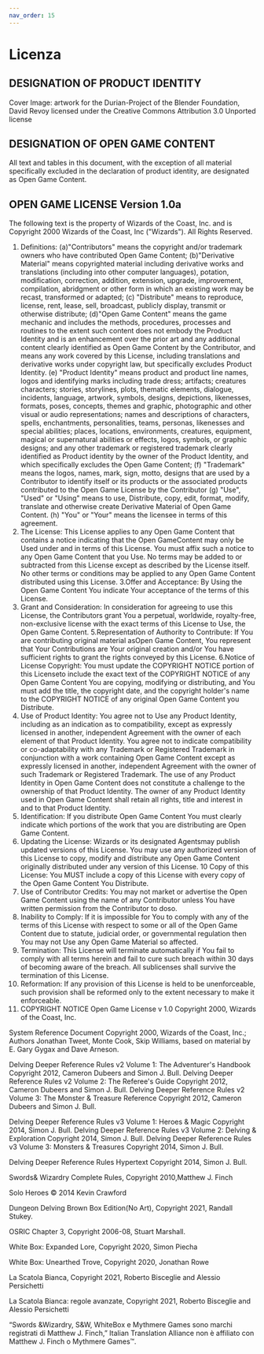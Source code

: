 ```yaml
---
nav_order: 15
---
```

# Licenza

## DESIGNATION OF PRODUCT IDENTITY
Cover Image: artwork for the Durian-Project of the Blender Foundation, David Revoy licensed under the Creative Commons Attribution 3.0 Unported license

## DESIGNATION OF OPEN GAME CONTENT
All text and tables in this document, with the exception of all material specifically excluded in the declaration of product identity, are designated as Open Game Content.

## OPEN GAME LICENSE Version 1.0a
The following text is the property of Wizards of the Coast, Inc. and is Copyright 2000 Wizards of the Coast, Inc ("Wizards"). All Rights Reserved.
1. Definitions: (a)"Contributors" means the copyright and/or trademark owners who have contributed Open Game Content; (b)"Derivative Material" means copyrighted material including derivative works and translations (including into other computer languages), potation, modification, correction, addition, extension, upgrade, improvement, compilation, abridgment or other form in which an existing work may be recast, transformed or adapted; (c) "Distribute" means to reproduce, license, rent, lease, sell, broadcast, publicly display, transmit or otherwise distribute; (d)"Open Game Content" means the game mechanic and includes the methods, procedures, processes and routines to the extent such content does not embody the Product Identity and is an enhancement over the prior art and any additional content clearly identified as Open Game Content by the Contributor, and means any work covered by this License, including translations and derivative works under copyright law, but specifically excludes Product Identity. (e) "Product Identity" means product and product line names, logos and identifying marks including trade dress; artifacts; creatures characters; stories, storylines, plots, thematic elements, dialogue, incidents, language, artwork, symbols, designs, depictions, likenesses, formats, poses, concepts, themes and graphic, photographic and other visual or audio representations; names and descriptions of characters, spells, enchantments, personalities, teams, personas, likenesses and special abilities; places, locations, environments, creatures, equipment, magical or supernatural abilities or effects, logos, symbols, or graphic designs; and any other trademark or registered trademark clearly identified as Product identity by the owner of the Product Identity, and which specifically excludes the Open Game Content; (f) "Trademark" means the logos, names, mark, sign, motto, designs that are used by a Contributor to identify itself or its products or the associated products contributed to the Open Game License by the Contributor (g) "Use", "Used" or "Using" means to use, Distribute, copy, edit, format, modify, translate and otherwise create Derivative Material of Open Game Content. (h) "You" or "Your" means the licensee in terms of this agreement.
2. The License: This License applies to any Open Game Content that contains a notice indicating that the Open GameContent may only be Used under and in terms of this License. You must affix such a notice to any Open Game Content that you Use. No terms may be added to or subtracted from this License except as described by the License itself. No other terms or conditions may be applied to any Open Game Content distributed using this License.
3.Offer and Acceptance: By Using the Open Game Content You indicate Your acceptance of the terms of this License.
4. Grant and Consideration: In consideration for agreeing to use this License, the Contributors grant You a perpetual, worldwide, royalty-free, non-exclusive license with the exact terms of this License to Use, the Open Game Content.
5.Representation of Authority to Contribute: If You are contributing original material asOpen Game Content, You represent that Your Contributions are Your original creation and/or You have sufficient rights to grant the rights conveyed by this License.
6.Notice of License Copyright: You must update the COPYRIGHT NOTICE portion of this Licenseto include the exact text of the COPYRIGHT NOTICE of any Open Game Content You are copying, modifying or distributing, and You must add the title, the copyright date, and the copyright holder's name to the COPYRIGHT NOTICE of any original Open Game Content you Distribute.
7. Use of Product Identity: You agree not to Use any Product Identity, including as an indication as to compatibility, except as expressly licensed in another, independent Agreement with the owner of each element of that Product Identity. You agree not to indicate compatibility or co-adaptability with any Trademark or Registered Trademark in conjunction with a work containing Open Game Content except as expressly licensed in another, independent Agreement with the owner of such Trademark or Registered Trademark. The use of any Product Identity in Open Game Content does not constitute a challenge to the ownership of that Product Identity. The owner of any Product Identity used in Open Game Content shall retain all rights, title and interest in and to that Product Identity.
8. Identification: If you distribute Open Game Content You must clearly indicate which portions of the work that you are distributing are Open Game Content.
9. Updating the License: Wizards or its designated Agentsmay publish updated versions of this License. You may use any authorized version of this License to copy, modify and distribute any Open Game Content originally distributed under any version of this License.
10 Copy of this License: You MUST include a copy of this License with every copy of the Open Game Content You Distribute.
11. Use of Contributor Credits: You may not market or advertise the Open Game Content using the name of any Contributor unless You have written permission from the Contributor to doso.
12. Inability to Comply: If it is impossible for You to comply with any of the terms of this License with respect to some or all of the Open Game Content due to statute, judicial order, or governmental regulation then You may not Use any Open Game Material so affected.
13. Termination: This License will terminate automatically if You fail to comply with all terms herein and fail to cure such breach within 30 days of becoming aware of the breach. All sublicenses shall survive the termination of this License.
14. Reformation: If any provision of this License is held to be unenforceable, such provision shall be reformed only to the extent necessary to make it enforceable.
15. COPYRIGHT NOTICE
Open Game License v 1.0 Copyright 2000, Wizards of the Coast, Inc.

System Reference Document Copyright 2000, Wizards of the Coast, Inc.; Authors Jonathan Tweet, Monte Cook, Skip Williams, based on material by E. Gary Gygax and Dave Arneson.

Delving Deeper Reference Rules v2 Volume 1: The Adventurer's Handbook Copyright 2012, Cameron Dubeers and Simon J. Bull. Delving Deeper Reference Rules v2 Volume 2: The Referee's Guide Copyright 2012, Cameron Dubeers and Simon J. Bull. Delving Deeper Reference Rules v2 Volume 3: The Monster & Treasure Reference Copyright 2012, Cameron Dubeers and Simon J. Bull.

Delving Deeper Reference Rules v3 Volume 1: Heroes & Magic Copyright 2014, Simon J. Bull. Delving Deeper Reference Rules v3 Volume 2: Delving & Exploration Copyright 2014, Simon J. Bull. Delving Deeper Reference Rules v3 Volume 3: Monsters & Treasures Copyright 2014, Simon J. Bull.

Delving Deeper Reference Rules Hypertext Copyright 2014, Simon J. Bull.

Swords& Wizardry Complete Rules, Copyright 2010,Matthew J. Finch

Solo Heroes © 2014 Kevin Crawford

Dungeon Delving Brown Box Edition(No Art), Copyright 2021, Randall Stukey.

OSRIC Chapter 3, Copyright 2006-08, Stuart Marshall.

White Box: Expanded Lore, Copyright 2020, Simon Piecha 

White Box: Unearthed Trove, Copyright 2020, Jonathan Rowe

La Scatola Bianca, Copyright 2021, Roberto Bisceglie and Alessio Persichetti

La Scatola Bianca: regole avanzate, Copyright 2021, Roberto Bisceglie and Alessio Persichetti

“Swords &Wizardry, S&W, WhiteBox e Mythmere Games sono marchi registrati di Matthew J. Finch,” Italian Translation Alliance non è affiliato con Matthew J. Finch o Mythmere Games™.